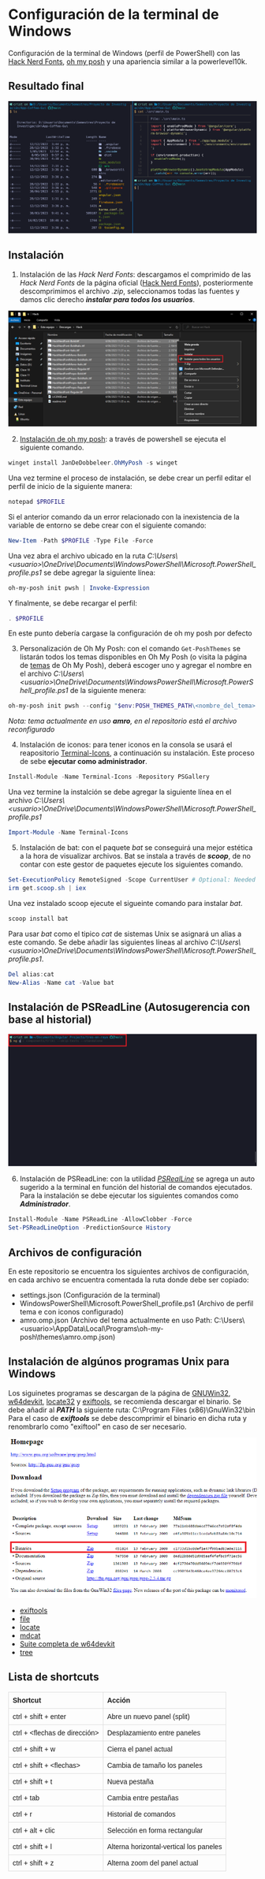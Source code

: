 # Configuración de la terminal de Windows

Configuración de la terminal de Windows (perfil de PowerShell) con las [Hack Nerd Fonts](https://www.nerdfonts.com/), [oh my posh](https://ohmyposh.dev) y una apariencia similar a la powerlevel10k.

## Resultado final

![Resultado final](./assets/resultado_final.png)

## Instalación

1. Instalación de las _Hack Nerd Fonts_: descargamos el comprimido de las _Hack Nerd Fonts_ de la página oficial ([Hack Nerd Fonts](https://www.nerdfonts.com/font-downloads)), posteriormente descomprimimos el archivo _.zip_, seleccionamos todas las fuentes y damos clic derecho **_instalar para todos los usuarios_**.

![Resultado final](./assets/hack_nerd_fonts.png)

2.  [Instalación de oh my posh](https://ohmyposh.dev/docs/installation/windows): a través de powershell se ejecuta el siguiente comando.

```powershell
winget install JanDeDobbeleer.OhMyPosh -s winget
```

Una vez termine el proceso de instalación, se debe crear un perfil editar el perfil de inicio de la siguiente manera:

```powershell
notepad $PROFILE
```

Si el anterior comando da un error relacionado con la inexistencia de la variable de entorno se debe crear con el siguiente comando:

```powershell
New-Item -Path $PROFILE -Type File -Force
```

Una vez abra el archivo ubicado en la ruta _C:\\Users\\\<usuario\>\\OneDrive\\Documents\\WindowsPowerShell\\Microsoft.PowerShell_profile.ps1_ se debe agregar la siguiente línea:

```powershell
oh-my-posh init pwsh | Invoke-Expression
```

Y finalmente, se debe recargar el perfil:

```powershell
. $PROFILE
```

En este punto debería cargase la configuración de oh my posh por defecto

3. Personalización de Oh My Posh: con el comando `Get-PoshThemes` se listarán todos los temas disponibles en Oh My Posh (o visita la página de [temas](https://ohmyposh.dev/docs/themes) de Oh My Posh), deberá escoger uno y agregar el nombre en el archivo _C:\\Users\\\<usuario\>\\OneDrive\\Documents\\WindowsPowerShell\\Microsoft.PowerShell_profile.ps1_ de la siguiente menera:

```powershell
oh-my-posh init pwsh --config "$env:POSH_THEMES_PATH\<nombre_del_tema>.omp.json" | Invoke-Expression
```

_Nota: tema actualmente en uso **amro**, en el repositorio está el archivo reconfigurado_

4. Instalación de iconos: para tener iconos en la consola se usará el reapositorio [Terminal-Icons](https://github.com/devblackops/Terminal-Icons), a continuación su instalación. Este proceso de sebe **ejecutar como administrador**.

```powershell
Install-Module -Name Terminal-Icons -Repository PSGallery
```

Una vez termine la instalción se debe agregar la siguiente línea en el archivo _C:\\Users\\\<usuario\>\\OneDrive\\Documents\\WindowsPowerShell\\Microsoft.PowerShell_profile.ps1_

```powershell
Import-Module -Name Terminal-Icons
```

5. Instalación de bat: con el paquete _bat_ se conseguirá una mejor estética a la hora de visualizar archivos. Bat se instala a través de **_scoop_**, de no contar con este gestor de paquetes ejecute los siguientes comando.

```powershell
Set-ExecutionPolicy RemoteSigned -Scope CurrentUser # Optional: Needed to run a remote script the first time
irm get.scoop.sh | iex
```

Una vez instalado scoop ejecute el sigueinte comando para instalar _bat_.

```powershell
scoop install bat
```

Para usar _bat_ como el tipico _cat_ de sistemas Unix se asignará un alias a este comando. Se debe añadir las siguientes líneas al archivo _C:\\Users\\\<usuario\>\\OneDrive\\Documents\\WindowsPowerShell\\Microsoft.PowerShell_profile.ps1_.

```powershell
Del alias:cat
New-Alias -Name cat -Value bat
```

## Instalación de PSReadLine (Autosugerencia con base al historial)

![PSReadLine](./assets/psreadline.png)

6. Instalación de PSReadLine: con la utilidad [_PSRealLine_](https://learn.microsoft.com/en-us/powershell/module/psreadline/about/about_psreadline?view=powershell-7.3) se agrega un auto sugerido a la terminal en función del historial de comandos ejecutados. Para la instalación se debe ejecutar los siguientes comandos como **_Administrador_**.

```powershell
Install-Module -Name PSReadLine -AllowClobber -Force
Set-PSReadLineOption -PredictionSource History
```

## Archivos de configuración

En este repositorio se encuentra los siguientes archivos de configuración, en cada archivo se encuentra comentada la ruta donde debe ser copiado:

- settings.json (Configuración de la terminal)
- WindowsPowerShell\Microsoft.PowerShell_profile.ps1 (Archivo de perfil tema e con iconos configurado)
- amro.omp.json (Archivo del tema actualmente en uso Path: C:\\Users\\\<usuario\>\\AppData\\Local\\Programs\\oh-my-posh\\themes\\amro.omp.json)

## Instalación de algúnos programas Unix para Windows

Los siguinetes programas se descargan de la página de [GNUWin32](https://gnuwin32.sourceforge.net/packages.html), [w64devkit](https://github.com/skeeto/w64devkit), [locate32](https://locate32.cogit.net/) y [exiftools](https://exiftool.org/), se recomienda descargar el binario. Se debe añadir al **_PATH_** la siguiente ruta: C:\\Program Files (x86)\\GnuWin32\\bin
Para el caso de **_exiftools_** se debe descomprimir el binario en dicha ruta y renombrarlo como "exiftool" en caso de ser necesario.

![Descargas de GNUWin32](./assets/gnuwin32.png)

- [exiftools](https://exiftool.org/)
- [file](https://gnuwin32.sourceforge.net/packages/file.htm)
- [locate](https://locate32.cogit.net/)
- [mdcat](https://github.com/swsnr/mdcat/releases)
- [Suite completa de w64devkit](https://github.com/skeeto/w64devkit/releases)
- [tree](https://gnuwin32.sourceforge.net/packages/tree.htm)

## Lista de shortcuts

<table style="font-family: arial, sans-serif; border-collapse: collapse; width: 100%;">
	<tr style="border: 1px solid #dddddd; text-align: left; padding: 8px;">
		<td style="border: 1px solid #dddddd; text-align: left; padding: 8px;"><strong>Shortcut</strong></td>
		<td style="border: 1px solid #dddddd; text-align: left; padding: 8px;"><strong>Acción</strong></td>
	</tr>
	<tr  style="border: 1px solid #dddddd; text-align: left; padding: 8px;">
		<td style="border: 1px solid #dddddd; text-align: left; padding: 8px;">ctrl + shift + enter</td>
		<td style="border: 1px solid #dddddd; text-align: left; padding: 8px;">Abre un nuevo panel (split)</td>
	</tr>
	<tr  style="border: 1px solid #dddddd; text-align: left; padding: 8px;">
		<td style="border: 1px solid #dddddd; text-align: left; padding: 8px;">ctrl + &ltflechas de dirección&gt</td>
		<td style="border: 1px solid #dddddd; text-align: left; padding: 8px;">Desplazamiento entre paneles</td>
	</tr>
	<tr  style="border: 1px solid #dddddd; text-align: left; padding: 8px;">
		<td style="border: 1px solid #dddddd; text-align: left; padding: 8px;">ctrl + shift + w</td>
		<td style="border: 1px solid #dddddd; text-align: left; padding: 8px;">Cierra el panel actual</td>
	</tr>
	<tr  style="border: 1px solid #dddddd; text-align: left; padding: 8px;">
		<td style="border: 1px solid #dddddd; text-align: left; padding: 8px;">ctrl + shift + &ltflechas&gt</td>
		<td style="border: 1px solid #dddddd; text-align: left; padding: 8px;">Cambia de tamaño los paneles</td>
	</tr>
	<tr  style="border: 1px solid #dddddd; text-align: left; padding: 8px;">
		<td style="border: 1px solid #dddddd; text-align: left; padding: 8px;">ctrl + shift + t</td>
		<td style="border: 1px solid #dddddd; text-align: left; padding: 8px;">Nueva pestaña</td>
	</tr>
	<tr  style="border: 1px solid #dddddd; text-align: left; padding: 8px;">
		<td style="border: 1px solid #dddddd; text-align: left; padding: 8px;">ctrl + tab</td>
		<td style="border: 1px solid #dddddd; text-align: left; padding: 8px;">Cambia entre pestañas</td>
	</tr>
	<tr  style="border: 1px solid #dddddd; text-align: left; padding: 8px;">
		<td style="border: 1px solid #dddddd; text-align: left; padding: 8px;">ctrl + r</td>
		<td style="border: 1px solid #dddddd; text-align: left; padding: 8px;">Historial de comandos</td>
	</tr>
	<tr  style="border: 1px solid #dddddd; text-align: left; padding: 8px;">
		<td style="border: 1px solid #dddddd; text-align: left; padding: 8px;">ctrl + alt + clic</td>
		<td style="border: 1px solid #dddddd; text-align: left; padding: 8px;">Selección en forma rectangular</td>
	</tr>
	<tr  style="border: 1px solid #dddddd; text-align: left; padding: 8px;">
		<td style="border: 1px solid #dddddd; text-align: left; padding: 8px;">ctrl + shift + l</td>
		<td style="border: 1px solid #dddddd; text-align: left; padding: 8px;">Alterna horizontal-vertical los paneles</td>
	</tr>
	<tr  style="border: 1px solid #dddddd; text-align: left; padding: 8px;">
		<td style="border: 1px solid #dddddd; text-align: left; padding: 8px;">ctrl + shift + z</td>
		<td style="border: 1px solid #dddddd; text-align: left; padding: 8px;">Alterna zoom del panel actual</td>
	</tr>
</table>
